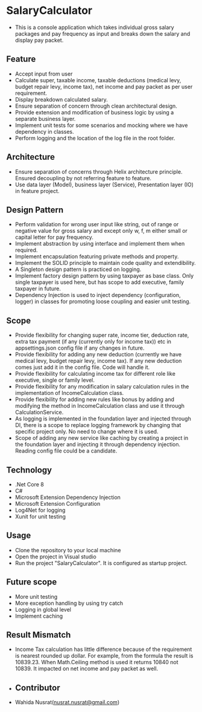 # SalaryCalculator
* This is a console application which takes individual gross salary packages and pay frequency as input and breaks down the salary and display pay packet.
  
## Feature
* Accept input from user 
* Calculate super, taxable income, taxable deductions (medical levy, budget repair levy, income tax), net income and pay packet as per user requirement.
* Display breakdown calculated salary.
* Ensure separation of concern through clean architectural design.
* Provide extension and modification of business logic by using a separate business layer.
* Implement unit tests for some scenarios and mocking where we have dependency in classes. 
* Perform logging and the location of the log file in the root folder.

## Architecture
* Ensure separation of concerns through Helix architecture principle. Ensured decoupling by not referring feature to feature.
* Use data layer (Model), business layer (Service), Presentation layer (IO) in feature project.
  
## Design Pattern
* Perform validation for wrong user input like string, out of range or negative value for gross salary and except only w, f, m either small or capital letter for pay frequency.
* Implement abstraction by using interface and implement them when required.
* Implement encapsulation featuring private methods and property.
* Implement the SOLID principle to maintain code quality and extendibility. 
* A Singleton design pattern is practiced on logging.
* Implement factory design pattern by using taxpayer as base class. Only single taxpayer is used here, but has scope to add executive, family taxpayer in future.
* Dependency Injection is used to inject dependency (configuration, logger) in classes for promoting loose coupling and easier unit testing. 
  
## Scope
* Provide flexibility for changing super rate, income tier, deduction rate, extra tax payment (if any (currently only for income tax)) etc in appsettings.json config file if any changes in future.
* Provide flexibility for adding any new deduction (currently we have medical levy, budget repair levy, income tax). If any new deduction comes just add it in the config file. Code will handle it.
* Provide flexibility for calculating income tax for different role like executive, single or family level.
* Provide flexibility for any modification in salary calculation rules in the implementation of IncomeCalculation class.
* Provide flexibility for adding new rules like bonus by adding and modifying the method in IncomeCalculation class and use it through CalculationService.
* As logging is implemented in the foundation layer and injected through DI, there is a scope to replace logging framework by changing that specific project only. No need to change where it is used.
* Scope of adding any new service like caching by creating a project in the foundation layer and injecting it through dependency injection. Reading config file could be a candidate.

## Technology
* .Net Core 8
* C#
* Microsoft Extension Dependency Injection
* Microsoft Extension Configuration 
* Log4Net for logging
* Xunit for unit testing

## Usage
* Clone the repository to your local machine
* Open the project in Visual studio
* Run the project "SalaryCalculator". It is configured as startup project.

## Future scope
* More unit testing
* More exception handling by using try catch
* Logging in global level
* Implement caching

## Result Mismatch
* Income Tax calculation has little difference because of the requirement is nearest rounded up dollar. For example, from the formula the result is 10839.23. When Math.Ceiling method is used it returns 10840 not 10839. It impacted on net income and pay packet as well.

* ## Contributor
* Wahida Nusrat(nusrat.nusrat@gmail.com)

